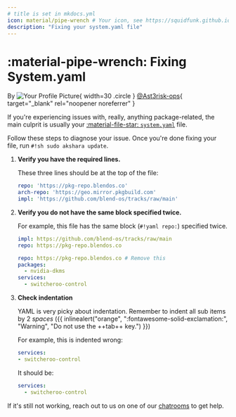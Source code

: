 ```yaml
---
# title is set in mkdocs.yml
icon: material/pipe-wrench # Your icon, see https://squidfunk.github.io/mkdocs-material/reference/icons-emojis/
description: "Fixing your system.yaml file"
---
```


<!-- The top-level header *must* look like this (uses the same icon defined in the frontmatter)-->

# :material-pipe-wrench: Fixing System.yaml

By ![Your Profile Picture](https://github.com/Ast3risk-ops.png){ width=30 .circle } [@Ast3risk-ops](https://asterisk.lol){ target="_blank" rel="noopener noreferrer" }

<!-- you can also paste a gitlab.com, blendOS gitlab, bitbucket or 𝕏 profile link here, or make a Markdown link of this format:

[@Your_Username](link-to-site-or-profile)

The image can also be a local one, store it in docs/assets/img/guides

![Your Profile Picture](../assets/img/guides/your_picture.png)

-->

If you're experiencing issues with, really, anything package-related, the main culprit is usually your [:material-file-star: `system.yaml`](../reference/configs/system.md) file.

Follow these steps to diagnose your issue. Once you're done fixing your file, run `#!sh sudo akshara update`.

1. **Verify you have the required lines.**
    
    
    These three lines should be at the top of the file:
    ```yaml title="system.yaml"
    repo: 'https://pkg-repo.blendos.co' 
    arch-repo: 'https://geo.mirror.pkgbuild.com' 
    impl: 'https://github.com/blend-os/tracks/raw/main'
    ```

1. **Verify you do not have the same block specified twice.**
    
    For example, this file has the same block (`#!yaml repo:`) specified twice.
    ```yaml title="broken-system.yaml"
    impl: https://github.com/blend-os/tracks/raw/main
    repo: https://pkg-repo.blendos.co

    repo: https://pkg-repo.blendos.co # Remove this
    packages:
      - nvidia-dkms
    services:
      - switcheroo-control
    ```

1. **Check indentation**
    
    YAML is very picky about indentation. Remember to indent all sub items by 2 *spaces* ({{ inlinealert("orange", ":fontawesome-solid-exclamation:", "Warning", "Do not use the ++tab++ key.") }})

    For example, this is indented wrong:
    ```yaml title="broken-system.yaml"
    services:
    - switcheroo-control
    ```
    It should be:
    ```yaml title="system.yaml"
    services:
      - switcheroo-control
    ```

If it's still not working, reach out to us on one of our [chatrooms](../index.md) to get help.
